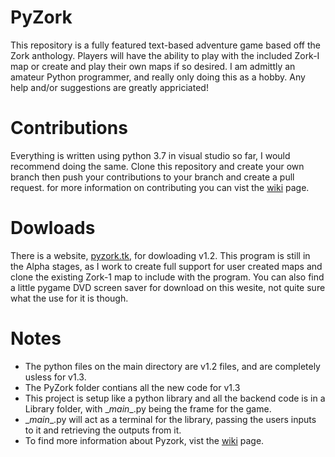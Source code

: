 # PyZork
This repository is a fully featured text-based adventure game based off the Zork anthology. Players will have the ability to play with the included Zork-I map or create and play their own maps if so desired. I am admittly an amateur Python programmer, and really only doing this as a hobby. Any help and/or suggestions are greatly appriciated!

# Contributions
Everything is written using python 3.7 in visual studio so far, I would recommend doing the same. Clone this repository and create your own branch then push your contributions to your branch and create a pull request. for more information on contributing you can vist the <a href="https://github.com/KadenBiel/Python-Zork/wiki/Contributing">wiki</a> page.

# Dowloads
There is a website, <a href="pyzork.tk">pyzork.tk</a>, for dowloading v1.2. This program is still in the Alpha stages, as I work to create full support for user created maps and clone the existing Zork-1 map to include with the program. You can also find a little pygame DVD screen saver for download on this wesite, not quite sure what the use for it is though.

# Notes
- The python files on the main directory are v1.2 files, and are completely usless for v1.3.
- The PyZork folder contians all the new code for v1.3
- This project is setup like a python library and all the backend code is in a Library folder, with \__main__.py being the frame for the game.
- \__main__.py will act as a terminal for the library, passing the users inputs to it and retrieving the outputs from it.
- To find more information about Pyzork, vist the <a href="https://github.com/KadenBiel/Python-Zork/wiki">wiki</a> page.
